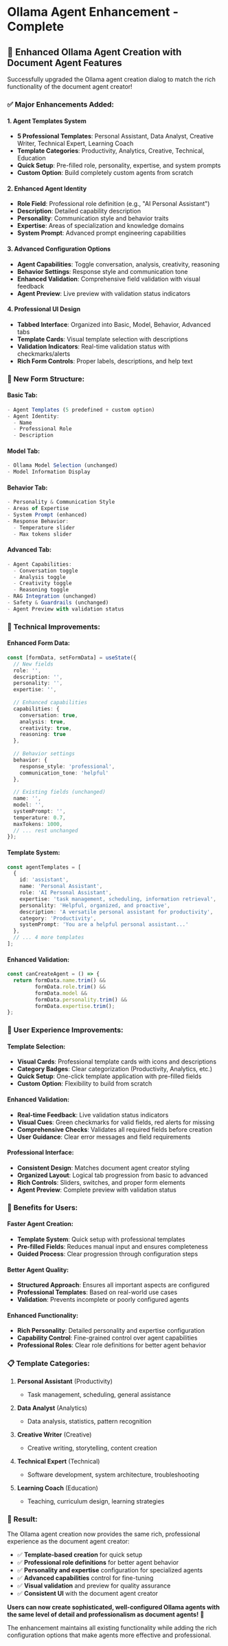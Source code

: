 # Ollama Agent Enhancement - Complete

## 🚀 **Enhanced Ollama Agent Creation with Document Agent Features**

Successfully upgraded the Ollama agent creation dialog to match the rich functionality of the document agent creator!

### ✅ **Major Enhancements Added:**

#### 1. **Agent Templates System**
- **5 Professional Templates**: Personal Assistant, Data Analyst, Creative Writer, Technical Expert, Learning Coach
- **Template Categories**: Productivity, Analytics, Creative, Technical, Education
- **Quick Setup**: Pre-filled role, personality, expertise, and system prompts
- **Custom Option**: Build completely custom agents from scratch

#### 2. **Enhanced Agent Identity**
- **Role Field**: Professional role definition (e.g., "AI Personal Assistant")
- **Description**: Detailed capability description
- **Personality**: Communication style and behavior traits
- **Expertise**: Areas of specialization and knowledge domains
- **System Prompt**: Advanced prompt engineering capabilities

#### 3. **Advanced Configuration Options**
- **Agent Capabilities**: Toggle conversation, analysis, creativity, reasoning
- **Behavior Settings**: Response style and communication tone
- **Enhanced Validation**: Comprehensive field validation with visual feedback
- **Agent Preview**: Live preview with validation status indicators

#### 4. **Professional UI Design**
- **Tabbed Interface**: Organized into Basic, Model, Behavior, Advanced tabs
- **Template Cards**: Visual template selection with descriptions
- **Validation Indicators**: Real-time validation status with checkmarks/alerts
- **Rich Form Controls**: Proper labels, descriptions, and help text

### 🎯 **New Form Structure:**

#### **Basic Tab:**
```typescript
- Agent Templates (5 predefined + custom option)
- Agent Identity:
  - Name
  - Professional Role  
  - Description
```

#### **Model Tab:**
```typescript
- Ollama Model Selection (unchanged)
- Model Information Display
```

#### **Behavior Tab:**
```typescript
- Personality & Communication Style
- Areas of Expertise
- System Prompt (enhanced)
- Response Behavior:
  - Temperature slider
  - Max tokens slider
```

#### **Advanced Tab:**
```typescript
- Agent Capabilities:
  - Conversation toggle
  - Analysis toggle
  - Creativity toggle
  - Reasoning toggle
- RAG Integration (unchanged)
- Safety & Guardrails (unchanged)
- Agent Preview with validation status
```

### 🔧 **Technical Improvements:**

#### **Enhanced Form Data:**
```typescript
const [formData, setFormData] = useState({
  // New fields
  role: '',
  description: '',
  personality: '',
  expertise: '',
  
  // Enhanced capabilities
  capabilities: {
    conversation: true,
    analysis: true,
    creativity: true,
    reasoning: true
  },
  
  // Behavior settings
  behavior: {
    response_style: 'professional',
    communication_tone: 'helpful'
  },
  
  // Existing fields (unchanged)
  name: '',
  model: '',
  systemPrompt: '',
  temperature: 0.7,
  maxTokens: 1000,
  // ... rest unchanged
});
```

#### **Template System:**
```typescript
const agentTemplates = [
  {
    id: 'assistant',
    name: 'Personal Assistant',
    role: 'AI Personal Assistant',
    expertise: 'task management, scheduling, information retrieval',
    personality: 'Helpful, organized, and proactive',
    description: 'A versatile personal assistant for productivity',
    category: 'Productivity',
    systemPrompt: 'You are a helpful personal assistant...'
  },
  // ... 4 more templates
];
```

#### **Enhanced Validation:**
```typescript
const canCreateAgent = () => {
  return formData.name.trim() && 
         formData.role.trim() && 
         formData.model && 
         formData.personality.trim() && 
         formData.expertise.trim();
};
```

### 🎨 **User Experience Improvements:**

#### **Template Selection:**
- **Visual Cards**: Professional template cards with icons and descriptions
- **Category Badges**: Clear categorization (Productivity, Analytics, etc.)
- **Quick Setup**: One-click template application with pre-filled fields
- **Custom Option**: Flexibility to build from scratch

#### **Enhanced Validation:**
- **Real-time Feedback**: Live validation status indicators
- **Visual Cues**: Green checkmarks for valid fields, red alerts for missing
- **Comprehensive Checks**: Validates all required fields before creation
- **User Guidance**: Clear error messages and field requirements

#### **Professional Interface:**
- **Consistent Design**: Matches document agent creator styling
- **Organized Layout**: Logical tab progression from basic to advanced
- **Rich Controls**: Sliders, switches, and proper form elements
- **Agent Preview**: Complete preview with validation status

### 🚀 **Benefits for Users:**

#### **Faster Agent Creation:**
- **Template System**: Quick setup with professional templates
- **Pre-filled Fields**: Reduces manual input and ensures completeness
- **Guided Process**: Clear progression through configuration steps

#### **Better Agent Quality:**
- **Structured Approach**: Ensures all important aspects are configured
- **Professional Templates**: Based on real-world use cases
- **Validation**: Prevents incomplete or poorly configured agents

#### **Enhanced Functionality:**
- **Rich Personality**: Detailed personality and expertise configuration
- **Capability Control**: Fine-grained control over agent capabilities
- **Professional Roles**: Clear role definitions for better agent behavior

### 📋 **Template Categories:**

1. **Personal Assistant** (Productivity)
   - Task management, scheduling, general assistance
   
2. **Data Analyst** (Analytics)
   - Data analysis, statistics, pattern recognition
   
3. **Creative Writer** (Creative)
   - Creative writing, storytelling, content creation
   
4. **Technical Expert** (Technical)
   - Software development, system architecture, troubleshooting
   
5. **Learning Coach** (Education)
   - Teaching, curriculum design, learning strategies

### 🎉 **Result:**

The Ollama agent creation now provides the same rich, professional experience as the document agent creator:

- ✅ **Template-based creation** for quick setup
- ✅ **Professional role definitions** for better agent behavior
- ✅ **Personality and expertise** configuration for specialized agents
- ✅ **Advanced capabilities** control for fine-tuning
- ✅ **Visual validation** and preview for quality assurance
- ✅ **Consistent UI** with the document agent creator

**Users can now create sophisticated, well-configured Ollama agents with the same level of detail and professionalism as document agents!** 🚀

The enhancement maintains all existing functionality while adding the rich configuration options that make agents more effective and professional.